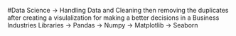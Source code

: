 #Data Science
-> Handling Data and Cleaning then removing the duplicates after creating a visulalization for making a better decisions in a Business Industries
Libraries
-> Pandas
-> Numpy
-> Matplotlib
-> Seaborn
 
